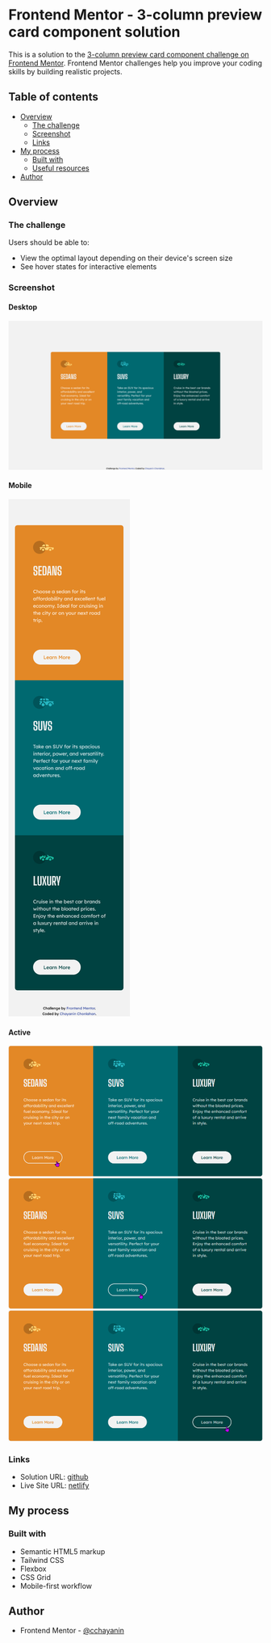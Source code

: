 # Frontend Mentor - 3-column preview card component solution

This is a solution to the [3-column preview card component challenge on Frontend Mentor](https://www.frontendmentor.io/challenges/3column-preview-card-component-pH92eAR2-). Frontend Mentor challenges help you improve your coding skills by building realistic projects.

## Table of contents

- [Overview](#overview)
  - [The challenge](#the-challenge)
  - [Screenshot](#screenshot)
  - [Links](#links)
- [My process](#my-process)
  - [Built with](#built-with)
  - [Useful resources](#useful-resources)
- [Author](#author)

## Overview

### The challenge

Users should be able to:

- View the optimal layout depending on their device's screen size
- See hover states for interactive elements

### Screenshot

#### Desktop

![](./desktop.png)

#### Mobile

![](./mobile.png)

#### Active

![](./active1.png)
![](./active2.png)
![](./active3.png)

### Links

- Solution URL: [github](https://github.com/cchayanin/frontend-mentor-challenges/tree/main/newbie-3-column-preview-card-component)
- Live Site URL: [netlify](https://lambent-croquembouche-d13639.netlify.app/)

## My process

### Built with

- Semantic HTML5 markup
- Tailwind CSS
- Flexbox
- CSS Grid
- Mobile-first workflow

## Author

- Frontend Mentor - [@cchayanin](https://www.frontendmentor.io/profile/cchayanin)
